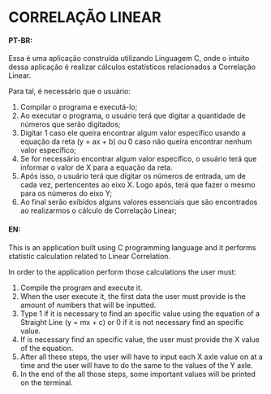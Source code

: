 # CORRELAÇÃO LINEAR

#### **PT-BR**:

<p>Essa é uma aplicação construída utilizando Linguagem C, onde o intuito dessa aplicação é realizar cálculos estatísticos relacionados a Correlação Linear.</p>
<p>Para tal, é necessário que o usuário:</p>

<ol>
    <li>Compilar o programa e executá-lo;</li>
    <li>Ao executar o programa, o usuário terá que digitar a quantidade de números que serão digitados;</li>
    <li>Digitar 1 caso ele queira encontrar algum valor específico usando a equação da reta (y = ax + b) ou 0 caso não queira encontrar nenhum valor específico;</li>
    <li>Se for necessário encontrar algum valor específico, o usuário terá que informar o valor de X para a equação da reta.</li>
    <li>Após isso, o usuário terá que digitar os números de entrada, um de cada vez, pertencentes ao eixo X. Logo após, terá que fazer o mesmo para os números do eixo Y;</li>
    <li>Ao final serão exibidos alguns valores essenciais que são encontrados ao realizarmos o cálculo de Correlação Linear;</li>
</ol>

#### **EN**:

<p>This is an application built using C programming language and it performs statistic calculation related to Linear Correlation.</p>
<p>In order to the application perform those calculations the user must:</p>

<ol>
    <li>Compile the program and execute it.</li>
    <li>When the user execute it, the first data the user must provide is the amount of numbers that will be inputted.</li>
    <li>Type 1 if it is necessary to find an specific value using the equation of a Straight Line (y = mx + c) or 0 if it is not necessary find an specific value.</li>
    <li>If is necessary find an specific value, the user must provide the X value of the equation.</li>
    <li>After all these steps, the user will have to input each X axle value on at a time and the user will have to do the same to the values of the Y axle.</li>
    <li>In the end of the all those steps, some important values will be printed on the terminal.</li>
</ol>